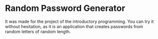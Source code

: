 # Random Password Generator

It was made for the project of the introductory programming. You can try it without hesitation, as it is an application that creates passwords from random letters of random length.
